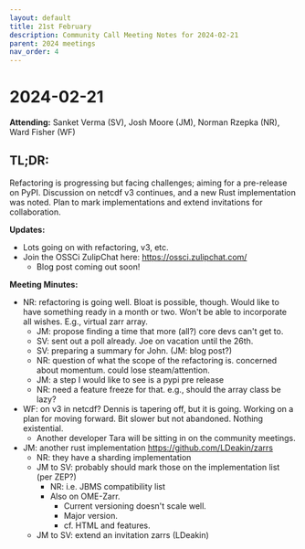 ```yaml
---
layout: default
title: 21st February
description: Community Call Meeting Notes for 2024-02-21
parent: 2024 meetings
nav_order: 4
---
```


# 2024-02-21

**Attending:** Sanket Verma (SV), Josh Moore (JM), Norman Rzepka (NR), Ward Fisher (WF)

## TL;DR:

Refactoring is progressing but facing challenges; aiming for a pre-release on PyPI. Discussion on netcdf v3 continues, and a new Rust implementation was noted. Plan to mark implementations and extend invitations for collaboration.

**Updates:**

- Lots going on with refactoring, v3, etc.
- Join the OSSCi ZulipChat here: <https://ossci.zulipchat.com/>
    - Blog post coming out soon!

**Meeting Minutes:**

- NR: refactoring is going well. Bloat is possible, though. Would like to have something ready in a month or two. Won't be able to incorporate all wishes. E.g., virtual zarr array.
  - JM: propose finding a time that more (all?) core devs can't get to.
  - SV: sent out a poll already. Joe on vacation until the 26th.
  - SV: preparing a summary for John. (JM: blog post?)
  - NR: question of what the scope of the refactoring is. concerned about momentum. could lose steam/attention.
  - JM: a step I would like to see is a pypi pre release
  - NR: need a feature freeze for that. e.g., should the array class be lazy?
- WF: on v3 in netcdf? Dennis is tapering off, but it is going. Working on a plan for moving forward. Bit slower but not abandoned. Nothing existential.
  - Another developer Tara will be sitting in on the community meetings.
- JM: another rust implementation <https://github.com/LDeakin/zarrs>
  - NR: they have a sharding implementation
  - JM to SV: probably should mark those on the implementation list (per ZEP?)
    - NR: i.e. JBMS compatibility list
    - Also on OME-Zarr.
      - Current versioning doesn't scale well.
      - Major version.
      - cf. HTML and features.
  - JM to SV: extend an invitation zarrs (LDeakin)

